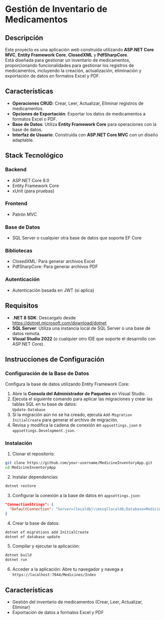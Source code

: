 # Gestión de Inventario de Medicamentos

## Descripción

Este proyecto es una aplicación web construida utilizando **ASP.NET Core MVC**, **Entity Framework Core**, **ClosedXML** y **PdfSharpCore**.  
Está diseñada para gestionar un inventario de medicamentos, proporcionando funcionalidades para gestionar los registros de medicamentos, incluyendo la creación, actualización, eliminación y exportación de datos en formatos Excel y PDF.

## Características

- **Operaciones CRUD**: Crear, Leer, Actualizar, Eliminar registros de medicamentos.
- **Opciones de Exportación**: Exportar los datos de medicamentos a formatos Excel o PDF.
- **Base de Datos**: Utiliza **Entity Framework Core** para operaciones con la base de datos.
- **Interfaz de Usuario**: Construida con **ASP.NET Core MVC** con un diseño adaptable.

## Stack Tecnológico

### Backend

- ASP.NET Core 8.0
- Entity Framework Core
- xUnit (para pruebas)

### Frontend

- Patrón MVC

### Base de Datos

- SQL Server o cualquier otra base de datos que soporte EF Core

### Bibliotecas

- ClosedXML: Para generar archivos Excel
- PdfSharpCore: Para generar archivos PDF

### Autenticación

- Autenticación basada en JWT (si aplica)

## Requisitos

- **.NET 8 SDK**: Descargalo desde https://dotnet.microsoft.com/download/dotnet
- **SQL Server**: Utiliza una instancia local de SQL Server o una base de datos remota.
- **Visual Studio 2022** (o cualquier otro IDE que soporte el desarrollo con ASP.NET Core).

## Instrucciones de Configuración

### Configuración de la Base de Datos

Configura la base de datos utilizando Entity Framework Core:

1. Abre la **Consola del Administrador de Paquetes** en Visual Studio.
2. Ejecuta el siguiente comando para aplicar las migraciones y crear las tablas SQL en tu base de datos:  
   `Update-Database`
3. Si la migración aún no se ha creado, ejecuta `Add-Migration InitialCreate` para generar el archivo de migración.
4. Revisa y modifica la cadena de conexión en `appsettings.json` o `appsettings.Development.json`.

### Instalación

1. Clonar el repositorio:
```bash
git clone https://github.com/your-username/MedicineInventoryApp.git
cd MedicineInventoryApp
```

2. Instalar dependencias:
```bash
dotnet restore
```

3. Configurar la conexión a la base de datos en `appsettings.json`:
```json
"ConnectionStrings": {
  "DefaultConnection": "Server=(localdb)\\mssqllocaldb;Database=MedicineInventoryDB;Trusted_Connection=True;MultipleActiveResultSets=true"
}
```

4. Crear la base de datos:
```bash
dotnet ef migrations add InitialCreate
dotnet ef database update
```

5. Compilar y ejecutar la aplicación:
```bash
dotnet build
dotnet run
```

6. Acceder a la aplicación:
Abre tu navegador y navega a `https://localhost:7044/Medicines/Index`

## Características
- Gestión del inventario de medicamentos (Crear, Leer, Actualizar, Eliminar)
- Exportación de datos a formatos Excel y PDF
